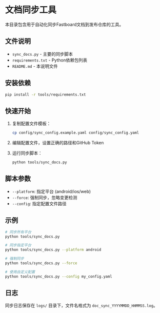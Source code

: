 # 文档同步工具

本目录包含用于自动化同步Fastboard文档到发布仓库的工具。

## 文件说明

- `sync_docs.py` - 主要的同步脚本
- `requirements.txt` - Python依赖包列表
- `README.md` - 本说明文件

## 安装依赖

```bash
pip install -r tools/requirements.txt
```

## 快速开始

1. 复制配置文件模板：
   ```bash
   cp config/sync_config.example.yaml config/sync_config.yaml
   ```

2. 编辑配置文件，设置正确的路径和GitHub Token

3. 运行同步脚本：
   ```bash
   python tools/sync_docs.py
   ```

## 脚本参数

- `--platform`: 指定平台 (android/ios/web)
- `--force`: 强制同步，忽略变更检测
- `--config`: 指定配置文件路径

## 示例

```bash
# 同步所有平台
python tools/sync_docs.py

# 同步指定平台
python tools/sync_docs.py --platform android

# 强制同步
python tools/sync_docs.py --force

# 使用自定义配置
python tools/sync_docs.py --config my_config.yaml
```

## 日志

同步日志保存在 `logs/` 目录下，文件名格式为 `doc_sync_YYYYMMDD_HHMMSS.log`。 